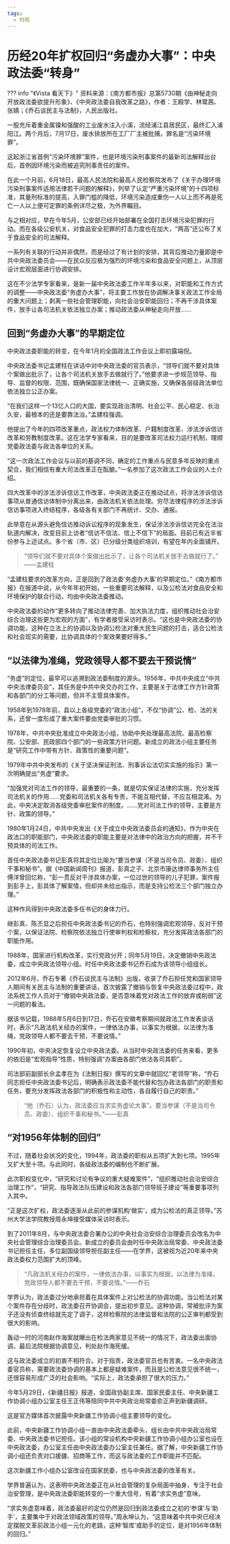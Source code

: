 ```yaml
---
tags:
  - 时局
---
```


# 历经20年扩权回归“务虚办大事”：中央政法委“转身”

??? info "《Vista 看天下》"
    资料来源：《南方都市报》总第5730期《由神秘走向开放政法委欲提升形象》、《中央政法委自我改革之路》，作者：王殿学、林鹭茜、张婧；《乔石谈民主与法制》，人民出版社。

一股充斥着重金属镍和强酸的工业废水注入小溪，流经浦江县居民区，最终汇入浦阳江。两个月后，7月17日，废水排放所在工厂厂主被批捕，罪名是“污染环境罪”。

这起浙江省首例“污染环境罪”案件，也是环境污染刑事案件的最新司法解释出台后，首例因环境污染而被追究刑事责任的案件。

在此一个月前，6月18日，最高人民法院和最高人民检察院发布了《关于办理环境污染刑事案件适用法律若干问题的解释》，列举了认定“严重污染环境”的十四项标准，其量刑标准的提高，入罪门槛的降低，环境污染造成重伤一人以上而不再是死亡一人以上便可定罪的条例详尽之极，为外界瞩目。

与之相对应，早在今年5月，公安部已经开始部署在全国打击环境污染犯罪的行动。而在各级公安机关，对食品安全犯罪的打击力度也在加大，“两高”还公布了关于食品安全的司法解释。

一系列有关联的行动并非偶然，而是经过了有计划的安排，其背后推动力量即是中共中央政法委员会——在民众反应极为强烈的环境污染和食品安全问题上，从顶层设计宏观层面进行协调安排。

这在不少法学专家看来，是新一届中央政法委工作半年多以来，对职能和工作方式的调整——中央政法委“务虚办大事”，将主要工作放在协调解决事关政法工作全局的重大问题上；剥离一些社会管理职能，向社会治安职能回归；不再干涉具体案件，放手让各司法机关依法独立办案；推动政法委从神秘走向开放……

## 回到“务虚办大事”的早期定位

中央政法委职能的转变，在今年1月的全国政法工作会议上即初露端倪。

中央政法委书记孟建柱在讲话中对中央政法委的官员表示，“领导们就不要对具体个案做出批示了，让各个司法机关放手去做就行了。”他要求进一步规范领导、指导、监督的权限、范围，既确保国家法律统一、正确实施，又确保各层级政法单位依法独立公正办案。

“在我们这样一个13亿人口的大国，要实现政治清明、社会公平、民心稳定、长治久安，最根本的还是要靠法治。”孟建柱强调。

他提出了今年的四项改革重点，政法权力体制改革、户籍制度改革、涉法涉诉信访改革和劳教制度改革。这在法学专家看来，目的是要改革司法权力运行机制，理顺党委政法委与政法各单位的关系。

“这一次政法工作会议与以前的基调不同，确定的工作重点与民意多年反映的重点契合，我们相信有重大司法改革正在酝酿。”一名参加了这次政法工作会议的人士介绍。

四大改革中的涉法涉诉信访工作改革，中央政法委正在推动试点，将涉法涉诉信访事项从普通信访体制中分离出来，由政法机关依法处理。穷尽法律程序的涉法涉诉信访事项进入终结程序，各级各有关部门不再统计、交办、通报。

此举意在从源头避免信访推动诉讼程序的现象发生，保证涉法涉诉信访完全在法治轨道内解决，改变目前上访者“信访不信法、信上不信下”的局面。目前已有近半省份参与上述试点。多个省（市、区）已分级分类组织培训，有望在年内全面铺开。

> “领导们就不要对具体个案做出批示了，让各个司法机关放手去做就行了。” ——孟建柱

“孟建柱要求的改革方向，正是回到了政法委‘务虚办大事’的早期定位。”《南方都市报》在报道中说，从今年年初开始，一些重要司法解释，以及公检法对食品安全和环境保护的联合行动，均由中央政法委推动。

中央政法委的动作“更多转向了推动法律完善、加大执法力度，组织推动社会治安综合治理这些更为宏观的方面”，有学者接受采访时表示。“这也是中央政法委的协调功能，这种在立法上的协调以及协调公检法对重大民生问题的打击，适合公检法和社会现实的需要，比协调具体的个案效果要好得多。”

## “以法律为准绳，党政领导人都不要去干预说情”

“务虚”的定位，最早可以追溯到政法委制度的源头。1956年，中共中央成立“中共中央法律委员会”，其任务是中共中央交办的工作，主要是关于法律工作方针政策和各部门的分工等问题，但并不主管具体案件。

1958年到1978年前，县以上各级党委的“政法小组”，不仅“协调”公、检、法的关系，还曾一度形成了重大案件要由党委审批的习惯。

1978年，中共中央批准成立中央政法小组，协助中央处理最高法院、最高检察院、公安部、民政部四个部门的一些政策方针问题。新成立的政法小组主要任务是“研究工作中带有方针、政策性的重要问题”。

1979年中共中央发布的《关于坚决保证刑法、刑事诉讼法切实实施的指示》第一次明确提出“务虚”要求。

“加强党对司法工作的领导，最重要的一条，就是切实保证法律的实施，充分发挥司法机关的作用……党委和司法机关各有专责，不能互相代替，不应互相混淆。为此，中央决定取消各级党委审批案件的制度。……党对司法工作的领导，主要是方针、政策的领导。”

1980年1月24日，中共中央发出《关于成立中央政法委员会的通知》，作为中央在政法口的职能部门，中央政法委的职能主要是对法律中的政治方向的把握，并不干预具体的司法工作。

首任中央政法委书记彭真将其定位比喻为“要当参谋（不是当司令员、政委）、组织干事和秘书”。据《中国新闻周刊》报道，彭真之子、北京市康达律师事务所主任傅洋曾回忆称，“彭一贯反对干涉具体办案，一位过世的领导的儿子犯罪，案件报到彭手上，彭具体了解案情，但却并未给出指示，而是支持公检法三个部门独立办理。”

这种作风得到中央政法委多任书记的身体力行。

继彭真、陈丕显之后担任中央政法委书记的乔石，也特别强调宏观领导，反对干预个案，以保证法院、检察院依法独立行使审判权和检察权，充分发挥政法各部门的职能作用。

1988年，国家进行机构改革，实行党政分开；同年5月19日，决定撤销中央政法委，成立中央政法领导小组。时任中央政法委书记乔石成为该领导小组组长。

2012年6月，乔石专著《乔石谈民主与法制》出版，收录了乔石担任党和国家领导人期间有关民主与法制的重要讲话，首次披露了撤销与恢复中央政法委过程中，政法系统工作人员对于“撤销中央政法委，是否意味着党对政法工作的放弃或削弱”这一问题的看法。

据该书记载，1988年5月6日到17日，乔石在安徽考察期间就政法工作发表谈话时，表示“凡政法机关经办的案件，一律依法办事，以事实为根据，以法律为准绳，党政领导人都不要去干预，不要说情。”

1990年初，中央决定恢复设立中央政法委。从当时中央政法委的任务来看，更多的依旧是“宏观指导”性质，特别强调“办案由各部门依法各司其职”。

司法部前副部长佘孟孝在为《法制日报》撰写的文章中就回忆“老领导”称，“乔石同志担任中央政法委书记后，明确表示政法委不能代替和包办政法各部门的职责和任务，要充分发挥政法各部门的积极性和主动性，各自履行自己的职责。”


> “他（乔石）认为，政法委应当求实务虚论大事”。要当参谋（不是当司令员、政委）、组织干事和秘书。”——彭真

## “对1956年体制的回归”

不过，随着社会状况的变化，1994年，政法委的职权从五项扩大到七项。1995年又扩大至十项。与此同时，各级政法委的编制也不断扩展。

此次职权变化中，“研究和讨论有争议的重大疑难案件”，“组织推动社会治安综合治理工作”，“研究、指导政法队伍建设和政法各部门领导班子建设”等重要事项列入其中。

“正是这次扩权，政法委逐渐从此前的参谋机构‘做实’，成为公检法的真正领导。”苏州大学法学院教授周永坤接受媒体采访时表示。

到了2011年8月，与中央政法委合署办公的中央社会治安综合治理委员会改名为中央社会管理综合治理委员会。新成立的委员会由时任中央政治局常委、中央政法委书记担任主任，多位副国级领导担任副主任——在学界，这被视为近20年来中央政法委权力范围扩大的顶峰。


> “凡政法机关经办的案件，一律依法办事，以事实为根据，以法律为准绳，党政领导人都不要去干预，不要说情。”——乔石

学界认为，政法委过分地承担着在具体案件上对公检法的协调功能。当公检法对某个案件存在分歧时，政法委召开协调会，提出初步意见。这种协调，常被批评为案子还没有侦查终结就先定了调子，这样检察院的法律监督和法院的公正审判都受到很大的影响。

轰动一时的河南赵作海案就曝出在检法两家意见不统一的情况下，政法委出面协调，最后法院根据协调意见，判处赵作海死缓。

这与政法委成立的初衷不相符合。对于指责，政法委官员也有苦衷。一名中央政法委官员称，需要政法委协调的基本上都是疑难案件，而且是公检法意见很不统一，还很容易形成广泛的社会影响。“实际上，政法委承担了很大的压力。”

今年5月29日，《新疆日报》报道，全国政协副主席、国家民委主任、中央新疆工作协调小组办公室主任王正伟等陪同中共中央政治局常委俞正声到新疆调研。

这是官方媒体首次披露中央新疆工作协调小组主要领导的变化。

此前，中央新疆工作协调小组一直由中央政法委牵头，组长由中共中央政治局常委、中央政法委书记担任。该小组的常设机构中央新疆工作协调小组办公室也设在中央政法委，办公室主任由中央政法委办公室主任兼任。据了解，中央新疆工作协调小组还负责对口援疆、招商等工作，而这与政法委的工作职能并不匹配。

这次新疆工作小组办公室改设在国家民委，也与中央政法委的改革有关。

学界普遍认为，这表明中央政法委正在从社会管理的复杂局面中抽身，专注于社会治安管理，是中央政法委职能转变的一个重大信号，有着“求实务虚”意味。

“求实务虚意味着，政法委最好的定位仍然是回归到政法委成立之初的‘参谋’与‘助手’，主要集中于对政法领域政策的领导。”周永坤认为，“这意味着中共中央已经决定摆脱文革前政法小组一元化的老路，这种‘智库’或助手的定位，是对1956年体制的回归。”

